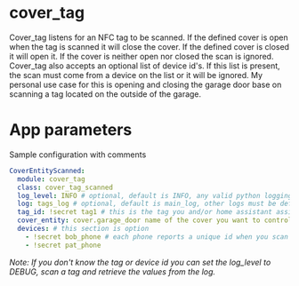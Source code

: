 # cover_tag

Cover_tag listens for an NFC tag to be scanned.  If the defined cover is open when the tag is scanned it will close the cover. If the defined cover is closed it will open it. If the cover is neither open nor closed the scan is ignored.  Cover_tag also accepts an optional list of device id's. If this list is present, the scan must come from a device on the list or it will be ignored. My personal use case for this is opening and closing the garage door base on scanning a tag located on the outside of the garage.

# App parameters

Sample configuration with comments

```yaml
CoverEntityScanned:
  module: cover_tag
  class: cover_tag_scanned
  log_level: INFO # optional, default is INFO, any valid python logging level allowed
  log: tags_log # optional, default is main_log, other logs must be defined in appdaemon.yaml before use
  tag_id: !secret tag1 # this is the tag you and/or home assistant assigned when you set up the tag
  cover_entity: cover.garage_door name of the cover you want to control
  devices: # this section is option
    - !secret bob_phone # each phone reports a unique id when you scan a tag
    - !secret pat_phone
```
_Note: If you don't know the tag or device id you can set the log_level to DEBUG, scan a tag and retrieve the values from the log._



